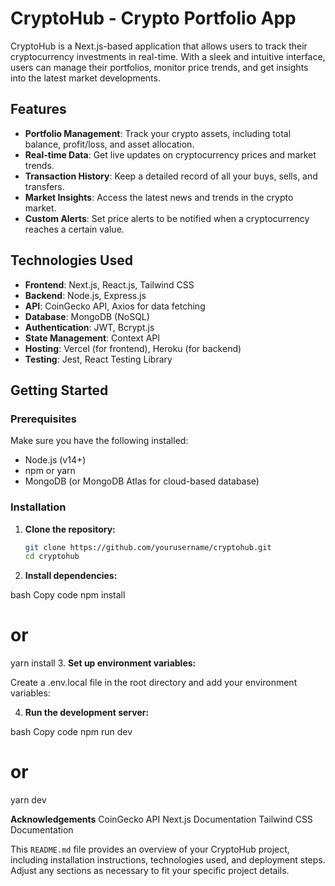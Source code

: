 # CryptoHub - Crypto Portfolio App

CryptoHub is a Next.js-based application that allows users to track their cryptocurrency investments in real-time. With a sleek and intuitive interface, users can manage their portfolios, monitor price trends, and get insights into the latest market developments.

## Features

- **Portfolio Management**: Track your crypto assets, including total balance, profit/loss, and asset allocation.
- **Real-time Data**: Get live updates on cryptocurrency prices and market trends.
- **Transaction History**: Keep a detailed record of all your buys, sells, and transfers.
- **Market Insights**: Access the latest news and trends in the crypto market.
- **Custom Alerts**: Set price alerts to be notified when a cryptocurrency reaches a certain value.

## Technologies Used

- **Frontend**: Next.js, React.js, Tailwind CSS
- **Backend**: Node.js, Express.js
- **API**: CoinGecko API, Axios for data fetching
- **Database**: MongoDB (NoSQL)
- **Authentication**: JWT, Bcrypt.js
- **State Management**: Context API
- **Hosting**: Vercel (for frontend), Heroku (for backend)
- **Testing**: Jest, React Testing Library

## Getting Started

### Prerequisites

Make sure you have the following installed:

- Node.js (v14+)
- npm or yarn
- MongoDB (or MongoDB Atlas for cloud-based database)

### Installation

1. **Clone the repository:**

   ```bash
   git clone https://github.com/yourusername/cryptohub.git
   cd cryptohub
2. **Install dependencies:**

bash
Copy code
npm install
# or
yarn install
3. **Set up environment variables:**

Create a .env.local file in the root directory and add your environment variables:

4. **Run the development server:**

bash
Copy code
npm run dev
# or
yarn dev

**Acknowledgements**
CoinGecko API
Next.js Documentation
Tailwind CSS Documentation


This `README.md` file provides an overview of your CryptoHub project, including installation instructions, technologies used, and deployment steps. Adjust any sections as necessary to fit your specific project details.

